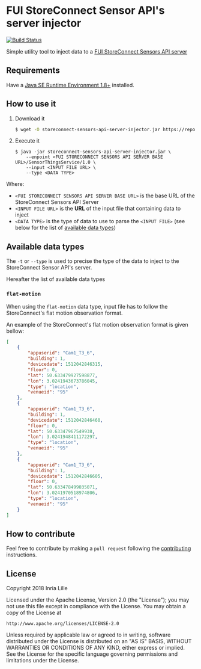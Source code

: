 # FUI StoreConnect Sensor API's server injector

[![Build Status](https://travis-ci.org/StoreConnect/storeconnect-sensors-api-server-injector.svg?branch=master)](https://travis-ci.org/StoreConnect/storeconnect-sensors-api-server-injector)

Simple utility tool to inject data to a [FUI StoreConnect Sensors API server](https://github.com/StoreConnect/storeconnect-sensors-api-server)

## Requirements

Have a [Java SE Runtime Environment 1.8+](http://www.oracle.com/technetwork/java/javase/downloads) installed.

## How to use it

1. Download it

    ```bash
    $ wget -O storeconnect-sensors-api-server-injector.jar https://repo.maven.apache.org/maven2/com/github/storeconnect/storeconnect-sensors-api-server-injector/0.3/storeconnect-sensors-api-server-injector-0.3-jar-with-dependencies.jar
    ```
    
2. Execute it

    ```
    $ java -jar storeconnect-sensors-api-server-injector.jar \
        --enpoint <FUI STORECONNECT SENSORS API SERVER BASE URL>/SensorThingsService/1.0 \
        --input <INPUT FILE URL> \
        --type <DATA TYPE>
    ```
    
Where:
- `<FUI STORECONNECT SENSORS API SERVER BASE URL>` is the base URL of the StoreConnect Sensors API Server
- `<INPUT FILE URL>` is the **URL** of the input file that containing data to inject
- `<DATA TYPE>` is the type of data to use to parse the `<INPUT FILE>` (see below for the list of [available data types](#available-data-types)) 
    
## Available data types

The `-t` or `--type` is used to precise the type of the data to inject to the StoreConnect Sensor API's server.

Hereafter the list of available data types

### `flat-motion`

When using the `flat-motion` data type, input file has to follow the StoreConnect's flat motion observation format.

An example of the StoreConnect's flat motion observation format is given bellow:

```json
[
    {
        "appuserid": "Cam1_T3_6",
        "building": 1,
        "devicedate": 1512042846315,
        "floor": 0,
        "lat": 50.633479927598877,
        "lon": 3.0241943673786045,
        "type": "location",
        "venueid": "95"
    },
    {
        "appuserid": "Cam1_T3_6",
        "building": 1,
        "devicedate": 1512042846460,
        "floor": 0,
        "lat": 50.63347967549938,
        "lon": 3.0241948411172297,
        "type": "location",
        "venueid": "95"
    },
    {
        "appuserid": "Cam1_T3_6",
        "building": 1,
        "devicedate": 1512042846605,
        "floor": 0,
        "lat": 50.633478499035071,
        "lon": 3.0241970518974806,
        "type": "location",
        "venueid": "95"
    }
]
```
## How to contribute

Feel free to contribute by making a `pull request` following the [contributing](./CONTRIBUTING.md) instructions.

## License

Copyright 2018 Inria Lille

Licensed under the Apache License, Version 2.0 (the "License");
you may not use this file except in compliance with the License.
You may obtain a copy of the License at

    http://www.apache.org/licenses/LICENSE-2.0

Unless required by applicable law or agreed to in writing, software
distributed under the License is distributed on an "AS IS" BASIS,
WITHOUT WARRANTIES OR CONDITIONS OF ANY KIND, either express or implied.
See the License for the specific language governing permissions and
limitations under the License.